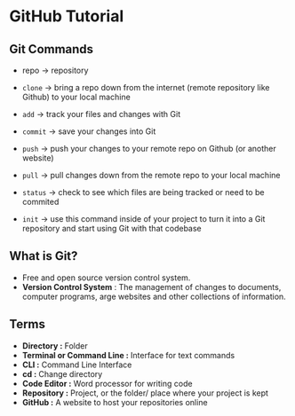 # GitHub Tutorial

## Git Commands
* repo -> repository
* `clone` -> bring a repo down from the internet (remote repository like Github) to your local machine
* `add` -> track your files and changes with Git
* `commit` -> save your changes into Git
* `push` -> push your changes to your remote repo on Github (or another website)
* `pull` -> pull changes down from the remote repo to your local machine

* `status` -> check to see which files are being tracked or need to be commited
* `init` -> use this command inside of your project to turn it into a Git repository and start using Git with that codebase

## What is Git?
- Free and open source version control system.
- __Version Control System__ : The management of changes to documents, computer programs, arge websites and other collections of information.

## Terms
- __Directory :__ Folder 
- __Terminal or Command Line :__ Interface for text commands
- __CLI :__ Command Line Interface
- __cd :__ Change directory
- __Code Editor :__ Word processor for writing code
- __Repository :__ Project, or the folder/ place where your project is kept
- __GitHub :__ A website to host your repositories online
